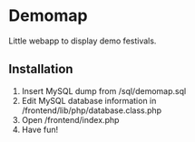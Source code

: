 # Demomap

Little webapp to display demo festivals.

## Installation

1. Insert MySQL dump from /sql/demomap.sql
2. Edit MySQL database information in /frontend/lib/php/database.class.php	
3. Open /frontend/index.php
4. Have fun!